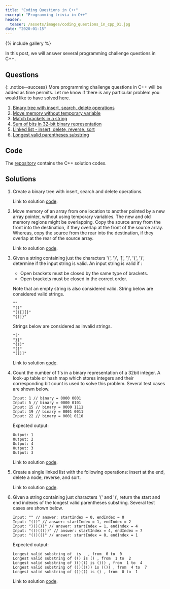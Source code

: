 ```yaml
---
title: "Coding Questions in C++"
excerpt: "Programming trivia in C++"
header:
  teaser: /assets/images/coding_questions_in_cpp_01.jpg
date: "2020-01-15"   
---
```


{% include gallery %}

In this post, we will answer several programming challenge questions in C++.

## Questions

{: .notice--success}
More programming challenge questions in C++ will be added as time permits. Let me know if there is any particular problem you would like to have solved here.

1. [Binary tree with insert, search, delete operations](#binaryTree)
1. [Move memory without temporary variable](#memoryMove)
1. [Match brackets in a string](#balancedBrackets)
1. [Sum of bits in 32-bit binary representation](#sumOfBits)
1. [Linked list - insert, delete, reverse, sort](#linkedList)
1. [Longest valid parentheses substring](#longestSubstring)

## Code
The [repository](https://github.com/Adaickalavan/coding-questions-in-cpp) contains the C++ solution codes.

## Solutions

1. <a name="binaryTree"></a> Create a binary tree with insert, search and delete operations.

    Link to solution [code](https://github.com/Adaickalavan/coding-questions-in-cpp/blob/master/app/binaryTree.cpp).

1. <a name="memoryMove"></a> Move memory of an array from one location to another pointed by a new array pointer, without using temporary variables. The new and old memory regions might be overlapping. Copy the source array from the front into the destination, if they overlap at the front of the source array. Whereas, copy the source from the rear into the destination, if they overlap at the rear of the source array.

    Link to solution [code](https://github.com/Adaickalavan/coding-questions-in-cpp/blob/master/app/memMove.cpp).

1. <a name="balancedBrackets"></a> Given a string containing just the characters '(', ')', '[', ']', '{', '}', determine if the input string is valid. An input string is valid if :
    + Open brackets must be closed by the same type of brackets.
    + Open brackets must be closed in the correct order.
  
    Note that an empty string is also considered valid. String below are considered valid strings.
    ```text
    ""
    "()"
    "()[]{}"
    "{[]}"
    ```
    Strings below are considered as invalid strings.
    ```text
    "["
    "}{"
    "{()"
    "(]"
    "([)]"
    ```

    Link to solution [code](https://github.com/Adaickalavan/coding-questions-in-cpp/blob/master/app/balancedBrackets.cpp).

1. <a name="sumOfBits"></a> Count the number of 1's in a binary representation of a 32bit integer. A look-up table or hash map which stores integers and their corresponding bit count is used to solve this problem. Several test cases are shown below.
    ```text
    Input: 1 // binary = 0000 0001
    Input: 5 // binary = 0000 0101
    Input: 15 // binary = 0000 1111
    Input: 19 // binary = 0001 0011
    Input: 22 // binary = 0001 0110
    ```
    Expected output:
    ```text
    Output: 1
    Output: 2
    Output: 4
    Output: 3
    Output: 3
    ```

    Link to solution [code](https://github.com/Adaickalavan/coding-questions-in-cpp/blob/master/app/sumOfBits.cpp).

1. <a name="linkedList"></a> Create a single linked list with the following operations: insert at the end, delete a node, reverse, and sort.

    Link to solution [code](https://github.com/Adaickalavan/coding-questions-in-cpp/blob/master/app/linkedList.cpp).

1. <a name="longestSubstring"></a> Given a string containing just characters '(' and ')', return the start and end indexes of the longest valid parentheses substring. Several test cases are shown below.
    ```text
    Input: "" // answer: startIndex = 0, endIndex = 0
    Input: "(()" // answer: startIndex = 1, endIndex = 2
    Input: ")()())" // answer: startIndex = 1, endIndex = 4
    Input: "())((())" // answer: startIndex = 4, endIndex = 7
    Input: "())(()" // answer: startIndex = 0, endIndex = 1
    ```
    Expected output:
    ```text
    Longest valid substring of  is   , from  0 to  0
    Longest valid substring of (() is () , from  1 to  2
    Longest valid substring of )()()) is ()() , from  1 to  4
    Longest valid substring of ())((()) is (()) , from  4 to  7
    Longest valid substring of ())(() is () , from  0 to  1
    ```
    Link to solution [code](https://github.com/Adaickalavan/coding-questions-in-cpp/blob/master/app/balancedBrackets.cpp).
